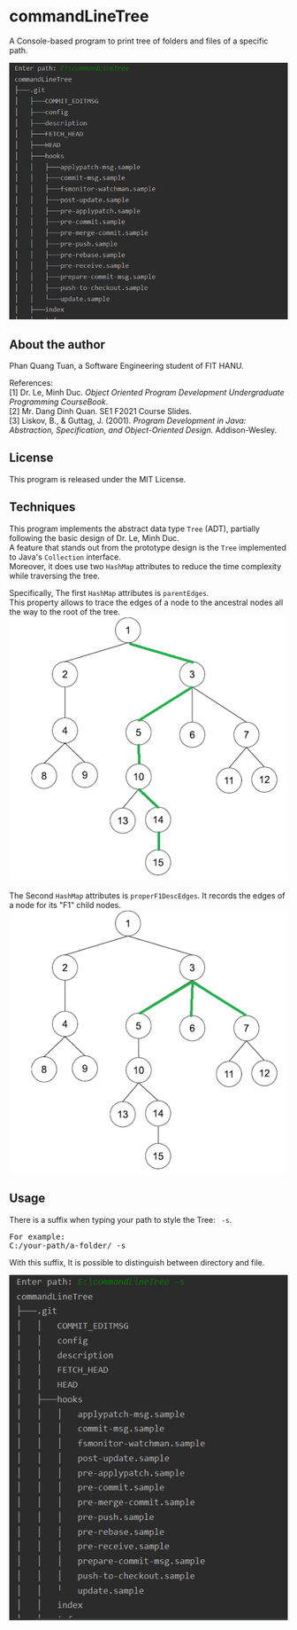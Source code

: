 # commandLineTree

A Console-based program to print tree of folders and files of a specific path.

![img.png](imgs/1.png)

## About the author

Phan Quang Tuan, a Software Engineering student of FIT HANU.

References:
<br/>[1] Dr. Le, Minh Duc. <i>Object Oriented Program Development Undergraduate Programming CourseBook</i>.
<br/>[2] Mr. Dang Dinh Quan. SE1 F2021 Course Slides.
<br/>[3] Liskov, B., & Guttag, J. (2001). <i>Program Development in Java: Abstraction, Specification, and
Object-Oriented Design.</i> Addison-Wesley.

## License

This program is released under the MIT License.

## Techniques

This program implements the abstract data type `Tree` (ADT), partially following the basic design of Dr. Le, Minh Duc.
<br/>A feature that stands out from the prototype design is the `Tree` implemented to Java's `Collection` interface.
<br/>Moreover, it does use two `HashMap` attributes to reduce the time complexity while traversing the tree.

Specifically, The first `HashMap` attributes is `parentEdges`.
<br/>
This property allows to trace the edges of a node to the ancestral nodes all the way to the root of the tree.
![img.png](imgs/2.png)
<br/><br/>
The Second `HashMap` attributes is `properF1DescEdges`. It records the edges of a node for its "F1" child nodes.
![img.png](imgs/3.png)

## Usage

There is a suffix when typing your path to style the Tree: ` -s`.
<pre>
For example:
C:/your-path/a-folder/ -s
</pre>
With this suffix, It is possible to distinguish between directory and file.

![img.png](imgs/4.png)
